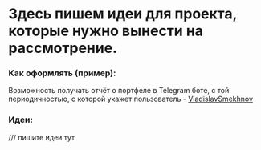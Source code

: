 # Здесь пишем идеи для проекта, которые нужно вынести на рассмотрение.

### Как оформлять (пример):
Возможность получать отчёт о портфеле в Telegram боте, с той периодичностью, с которой укажет пользователь - <a href="https://github.com/VladislavSmekhnov">VladislavSmekhnov</a>

### Идеи:
/// пишите идеи тут
